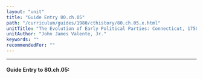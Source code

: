```yaml
---
layout: "unit"
title: "Guide Entry 80.ch.05"
path: "/curriculum/guides/1980/cthistory/80.ch.05.x.html"
unitTitle: "The Evolution of Early Political Parties: Connecticut, 1750-1818, A Case Study"
unitAuthor: "John James Valente, Jr."
keywords: ""
recommendedFor: ""
---
```

<body>
<hr/>
<h4>
Guide Entry to 80.ch.05:
</h4>
<p>
</p>
</body>
